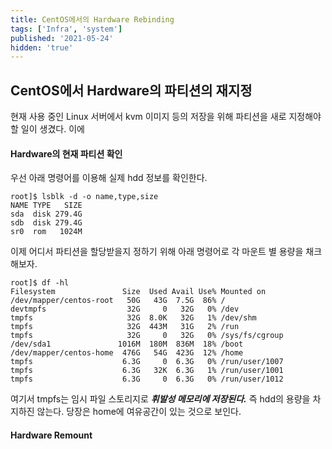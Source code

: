 ```yaml
---
title: CentOS에서의 Hardware Rebinding
tags: ['Infra', 'system']
published: '2021-05-24'
hidden: 'true'
---
```


## CentOS에서 Hardware의 파티션의 재지정
현재 사용 중인 Linux 서버에서 kvm 이미지 등의 저장을 위해 파티션을 새로 지정해야할 일이 생겼다. 이에

#### Hardware의 현재 파티션 확인
우선 아래 명령어를 이용해 실제 hdd 정보를 확인한다.
```
root]$ lsblk -d -o name,type,size        
NAME TYPE   SIZE
sda  disk 279.4G
sdb  disk 279.4G
sr0  rom   1024M
```
이제 어디서 파티션을 할당받을지 정하기 위해 아래 명령어로 각 마운트 별 용량을 채크해보자.
```
root]$ df -hl
Filesystem               Size  Used Avail Use% Mounted on
/dev/mapper/centos-root   50G   43G  7.5G  86% /
devtmpfs                  32G     0   32G   0% /dev
tmpfs                     32G  8.0K   32G   1% /dev/shm
tmpfs                     32G  443M   31G   2% /run
tmpfs                     32G     0   32G   0% /sys/fs/cgroup
/dev/sda1               1016M  180M  836M  18% /boot
/dev/mapper/centos-home  476G   54G  423G  12% /home
tmpfs                    6.3G     0  6.3G   0% /run/user/1007
tmpfs                    6.3G   32K  6.3G   1% /run/user/1001
tmpfs                    6.3G     0  6.3G   0% /run/user/1012
```
여기서 tmpfs는 임시 파일 스토리지로 ***휘발성 메모리에 저장된다.*** 즉 hdd의 용량을 차지하진 않는다. 당장은 home에 여유공간이 있는 것으로 보인다.

#### Hardware Remount
